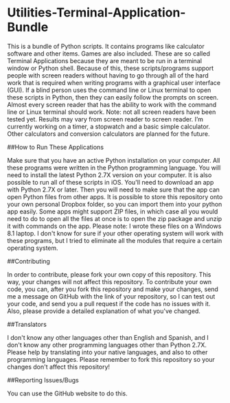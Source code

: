 ﻿# Utilities-Terminal-Application-Bundle

This is a bundle  of Python scripts. It contains programs
like calculator software and other
 items. Games are also included. These are so called Terminal Applications because they
are meant to be run in a terminal window or Python shell. Because of
this, these scripts/programs support people with screen readers without having to go
through all of the hard work that is required when writing programs
with a graphical user interface (GUI). If a blind person uses the
command line or Linux terminal to open these scripts in Python, then
they can easily follow the prompts on screen. Almost every screen
reader that has the ability to work with the command line or Linux
terminal should work. Note: not all screen readers have been tested
yet. Results may vary from screen reader to screen reader.  I’m
currently working on a timer, a stopwatch and a basic simple
calculator. Other calculators and conversion calculators are planned
for the future.

##How to Run These Applications

Make sure that you have an active Python installation on your
computer. All these programs were written in the Python programming
language. You will need to install the latest Python 2.7X version on
your computer. It is also possible to run all of these scripts in
iOS. You'll need to download an app with Python 2.7X or later. Then
you will need to make sure that the app can open Python files from other
apps. It is possible to store this repository onto your own personal
Dropbox folder, so you can import them into your python app
easily. Some apps might support ZIP files, in which case all you would
need to do to open all the files at once is to open the zip package
and unzip it with commands on the app. Please note: I wrote these
files on a Windows 8.1 laptop. I don't know for sure if your other
operating system will work with these programs, but I tried to
eliminate all the modules that require a certain operating system.

##Contributing

In order to contribute, please fork your own copy of this
repository. This way, your changes will not affect this repository. To
contribute your own code, you can, after you fork this repository and
make your changes, send me a message on GitHub with the link of your
repository, so I can test out your code, and send you a pull request
if the code has no issues with it. Also, please provide a detailed
explanation of what you've changed.

##Translators

I don't know any other languages other than English and Spanish, and
I don't know any other programming languages other than Python
2.7X. Please help by translating into your native languages, and also
to other programming languages. Please remember to fork this
repository so your changes don't affect this repository!

##Reporting Issues/Bugs

You can use the GitHub website to do this.